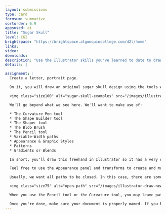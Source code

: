 ```yaml
---
layout: submissions
type: card
formsum: summative
sortorder: 6.9
appsused: ai
title: "Sugar Skull"
level: CG2
brightspace: "https://brightspace.algonquincollege.com/d2l/home"
links:
video:
downloads: 
description: "Use the Illustrator skills you've learned to date to draw a sugar skull."
details: |

assignment: |
  Create a letter, portrait page.

  On it, you will draw an original sugar skull design using the tools we've learned in Illustrator to date. For those of you who don't know what a Sugar Skull is, these are they:

  <img class="size100" alt="sugar-skull-examples" src="/images/illustrator-draw-new-tools/sugar-skull-examples.jpg">

  We'll go beyond what we see here. We'll want to make use of:

  * The Curvature Pen tool
  * The Shape Builder tool
  * The Shaper tool
  * The Blob Brush
  * The Pencil tool
  * Variable-Width paths
  * Appearance & Graphic Styles
  * Patterns
  * Gradients or Blends

  In short, you'll draw this freehand in Illustrator so it has a very organic look. Yours will be in colour. Note the symmetry they all share.

  Feel free to use the Appearance panel and transforms to create and maintain symmetry. Make sure to not expand effects.

  Usually, we want all paths to be closed. In this case, there are some circumstances when they won't be.

  <img class="size75" alt="open-path" src="/images/illustrator-draw-new-tools/open-path.jpg">

  When you use the Pencil tool or the Curvature tool, you may leave paths open, then apply a variable-width stroke to create a shape.

  Once you're done, make sure your document is properly named. If you have artwork on the pasteboard, make sure to save it on a hidden layer called Scraps.
---
```


